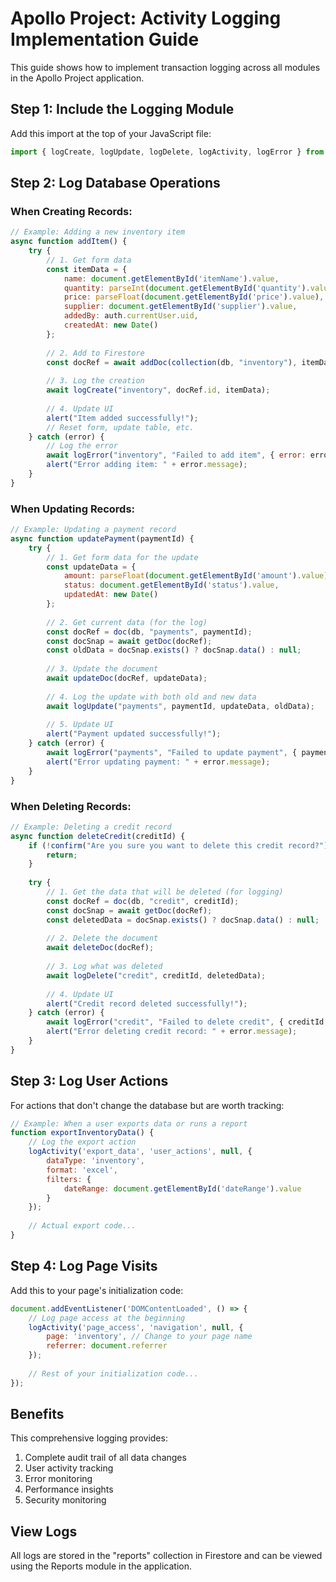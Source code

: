 # Apollo Project: Activity Logging Implementation Guide

This guide shows how to implement transaction logging across all modules in the Apollo Project application.

## Step 1: Include the Logging Module

Add this import at the top of your JavaScript file:

```javascript
import { logCreate, logUpdate, logDelete, logActivity, logError } from './logging.js';
```

## Step 2: Log Database Operations

### When Creating Records:

```javascript
// Example: Adding a new inventory item
async function addItem() {
    try {
        // 1. Get form data
        const itemData = {
            name: document.getElementById('itemName').value,
            quantity: parseInt(document.getElementById('quantity').value),
            price: parseFloat(document.getElementById('price').value),
            supplier: document.getElementById('supplier').value,
            addedBy: auth.currentUser.uid,
            createdAt: new Date()
        };
        
        // 2. Add to Firestore
        const docRef = await addDoc(collection(db, "inventory"), itemData);
        
        // 3. Log the creation
        await logCreate("inventory", docRef.id, itemData);
        
        // 4. Update UI
        alert("Item added successfully!");
        // Reset form, update table, etc.
    } catch (error) {
        // Log the error
        await logError("inventory", "Failed to add item", { error: error.message });
        alert("Error adding item: " + error.message);
    }
}
```

### When Updating Records:

```javascript
// Example: Updating a payment record
async function updatePayment(paymentId) {
    try {
        // 1. Get form data for the update
        const updateData = {
            amount: parseFloat(document.getElementById('amount').value),
            status: document.getElementById('status').value,
            updatedAt: new Date()
        };
        
        // 2. Get current data (for the log)
        const docRef = doc(db, "payments", paymentId);
        const docSnap = await getDoc(docRef);
        const oldData = docSnap.exists() ? docSnap.data() : null;
        
        // 3. Update the document
        await updateDoc(docRef, updateData);
        
        // 4. Log the update with both old and new data
        await logUpdate("payments", paymentId, updateData, oldData);
        
        // 5. Update UI
        alert("Payment updated successfully!");
    } catch (error) {
        await logError("payments", "Failed to update payment", { paymentId, error: error.message });
        alert("Error updating payment: " + error.message);
    }
}
```

### When Deleting Records:

```javascript
// Example: Deleting a credit record
async function deleteCredit(creditId) {
    if (!confirm("Are you sure you want to delete this credit record?")) {
        return;
    }
    
    try {
        // 1. Get the data that will be deleted (for logging)
        const docRef = doc(db, "credit", creditId);
        const docSnap = await getDoc(docRef);
        const deletedData = docSnap.exists() ? docSnap.data() : null;
        
        // 2. Delete the document
        await deleteDoc(docRef);
        
        // 3. Log what was deleted
        await logDelete("credit", creditId, deletedData);
        
        // 4. Update UI
        alert("Credit record deleted successfully!");
    } catch (error) {
        await logError("credit", "Failed to delete credit", { creditId, error: error.message });
        alert("Error deleting credit record: " + error.message);
    }
}
```

## Step 3: Log User Actions

For actions that don't change the database but are worth tracking:

```javascript
// Example: When a user exports data or runs a report
function exportInventoryData() {
    // Log the export action
    logActivity('export_data', 'user_actions', null, {
        dataType: 'inventory',
        format: 'excel',
        filters: {
            dateRange: document.getElementById('dateRange').value
        }
    });
    
    // Actual export code...
}
```

## Step 4: Log Page Visits

Add this to your page's initialization code:

```javascript
document.addEventListener('DOMContentLoaded', () => {
    // Log page access at the beginning
    logActivity('page_access', 'navigation', null, { 
        page: 'inventory', // Change to your page name
        referrer: document.referrer
    });
    
    // Rest of your initialization code...
});
```

## Benefits

This comprehensive logging provides:

1. Complete audit trail of all data changes
2. User activity tracking
3. Error monitoring
4. Performance insights
5. Security monitoring

## View Logs

All logs are stored in the "reports" collection in Firestore and can be viewed using the Reports module in the application.
